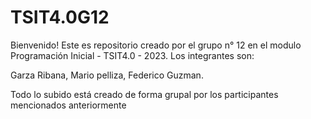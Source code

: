 # TSIT4.0G12
Bienvenido! Este es repositorio creado por el grupo n° 12 en el modulo Programación Inicial - TSIT4.0 - 2023.
Los integrantes son:

Garza Ribana,
Mario pelliza,
Federico Guzman.

Todo lo subido está creado de forma grupal por los participantes mencionados anteriormente
